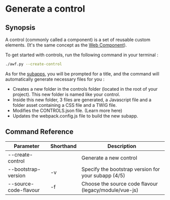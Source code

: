 # Generate a control

## Synopsis

A control (commonly called a component) is a set of reusable custom elements.
(It's the same concept as the [Web Component](https://developer.mozilla.org/en-US/docs/Web/Web_Components)).

To get started with controls, run the following command in your terminal :

```bash
./awf.py --create-control
```

As for the [subapps](/ami-docs/documentation/getting-started/generate-subapp.html/), you will be prompted for a title,
and the command will automatically generate necessary files for you :

-   Creates a new folder in the controls folder (located in the root of your project). This new folder is named like your control.
-   Inside this new folder, 3 files are generated, a Javascript file and a folder asset containing a CSS file and a TWIG file.
-   Modifies the CONTROLS.json file. (Learn more here)
-   Updates the webpack.config.js file to build the new subapp.

## Command Reference

| Parameter             | Shorthand | Description                                           |
| --------------------- | --------- | ----------------------------------------------------- |
| --create-control      |           | Generate a new control                                |
| --bootstrap-version   | -v        | Specify the bootstrap version for your subapp (4/5)   |
| --source-code-flavour | -f        | Choose the source code flavour (legacy/module/vue-js) |
